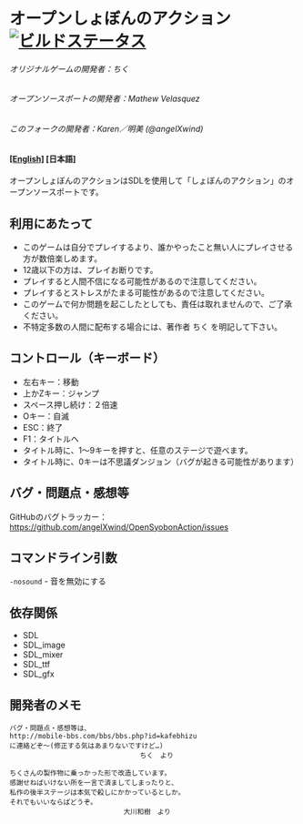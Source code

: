 オープンしょぼんのアクション
[![ビルドステータス](https://travis-ci.org/nnn1590/OpenSyobonAction.svg?branch=master)](https://travis-ci.org/nnn1590/OpenSyobonAction)
==============
###### オリジナルゲームの開発者：ちく
###### オープンソースポートの開発者：Mathew Velasquez
###### このフォークの開発者：Karen／明美 (@angelXwind)
#### [[English]](README.md) [日本語]

オープンしょぼんのアクションはSDLを使用して「しょぼんのアクション」のオープンソースポートです。

利用にあたって
-------
* このゲームは自分でプレイするより、誰かやったこと無い人にプレイさせる方が数倍楽しめます。
* 12歳以下の方は、プレイお断りです。
* プレイすると人間不信になる可能性があるので注意してください。
* プレイするとストレスがたまる可能性があるので注意してください。
* このゲームで何か問題を起こしたとしても、責任は取れませんので、ご了承ください。
* 不特定多数の人間に配布する場合には、著作者 ちく を明記して下さい。

コントロール（キーボード）
-------------
* 左右キー：移動
* 上かZキー：ジャンプ
* スペース押し続け：２倍速
* Oキー：自滅
* ESC：終了
* F1：タイトルへ
* タイトル時に、1〜9キーを押すと、任意のステージで遊べます。
* タイトル時に、0キーは不思議ダンジョン（バグが起きる可能性があります）

バグ・問題点・感想等
----------
GitHubのバグトラッカー： https://github.com/angelXwind/OpenSyobonAction/issues

コマンドライン引数
-------------
`-nosound` - 音を無効にする

依存関係
----
* SDL
* SDL_image
* SDL_mixer
* SDL_ttf
* SDL_gfx

開発者のメモ
------
```
バグ・問題点・感想等は、
http://mobile-bbs.com/bbs/bbs.php?id=kafebhizu
に連絡どぞ〜(修正する気はあまりないですけど…)
								ちく　より

ちくさんの製作物に乗っかった形で改造しています。
感謝せねばいけない所を一言で済ましてしまったりと、
私作の後半ステージは本気で殺しにかかっているとしか。
それでもいいならばどうぞ。
							大川和樹　より
```
